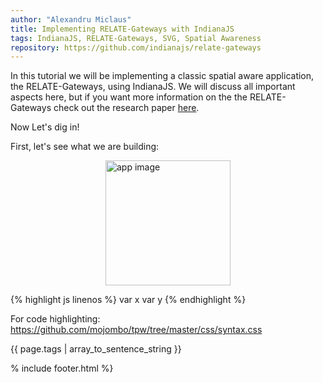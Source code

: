 ```yaml
---
author: "Alexandru Miclaus"
title: Implementing RELATE-Gateways with IndianaJS
tags: IndianaJS, RELATE-Gateways, SVG, Spatial Awareness
repository: https://github.com/indianajs/relate-gateways
---
```


In this tutorial we will be implementing a classic spatial aware application, the RELATE-Gateways, using IndianaJS. We will discuss all important aspects here, but if you want more information on the the RELATE-Gateways check out the research paper [here](http://link.springer.com/article/10.1007/s00779-008-0206-3). 

Now Let's dig in!

First, let's see what we are building:

<img src="{{site.baseurl}}/img/relate-gateways/app-image.png" alt="app image" style="width: 200px; display:block; margin: auto;"/>

{% highlight js linenos %}
var x
var y
{% endhighlight %}


For code highlighting:
https://github.com/mojombo/tpw/tree/master/css/syntax.css

{{ page.tags | array_to_sentence_string }}

% include footer.html %}